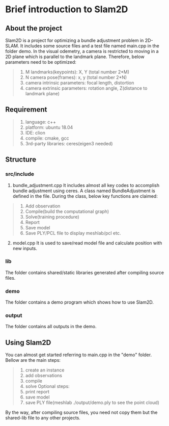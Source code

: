 # Brief introduction to Slam2D

## About the project

Slam2D is a project for optimizing a bundle adjustment problem in 2D-SLAM. It includes some source files and a test file named main.cpp in the folder demo.
In the visual odemetry, a camera is restricted to moving in a 2D plane which is parallel to the landmark plane. Therefore, below parameters need to be optimized:
> 1. M landmarks(keypoints): X, Y (total number 2*M)
> 2. N camera pose(frames): x, y (total number 2*N)
> 3. camera intrinsic parameters: focal length, distortion
> 4. camera extrinsic parameters: rotation angle, Z(distance to landmark plane)

## Requirement

> 1. language: c++
> 2. platform: ubuntu 18.04
> 3. IDE: clion
> 4. compile: cmake, gcc
> 5. 3rd-party libraries: ceres(eigen3 needed)

## Structure

### src/include
1. bundle_adjustment.cpp
It includes almost all key codes to accomplish bundle adjustment using ceres.
A class named BundleAdjustment is defined in the file. During the class, below key functions are claimed:
> 1. Add observation
> 2. Compile(build the computational graph)
> 3. Solve(training procedure)
> 4. Report
> 5. Save model
> 6. Save PLY/PCL file to display meshlab/pcl
> etc.

2. model.cpp
It is used to save/read model file and calculate position with new inputs.

### lib
The folder contains shared/static libraries generated after compiling source files.

### demo
The folder contains a demo program which shows how to use Slam2D.

### output
The folder contains all outputs in the demo.

## Using Slam2D
You can almost get started referring to main.cpp in the "demo" folder. Bellow are the main steps:
>1. create an instance
>2. add observations
>3. compile
>4. solve
Optional steps:
>5. print report
>6. save model
>7. save PLY file(meshlab ./output/demo.ply to see the point cloud)

By the way, after compiling source files, you need not copy them but the shared-lib file to any other projects.
